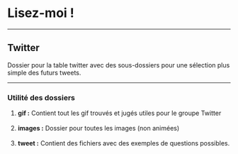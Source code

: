 # Lisez-moi !

---

## Twitter  
Dossier pour la table twitter avec des sous-dossiers pour une sélection plus simple des futurs tweets.

---

### Utilité des dossiers

1. **gif :** Contient tout les gif trouvés et jugés utiles pour le groupe Twitter  
&nbsp; 
2. **images :** Dossier pour toutes les images (non animées)  
&nbsp;
3. **tweet :** Contient des fichiers avec des exemples de questions possibles. 
